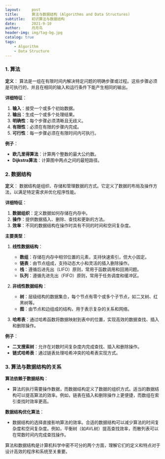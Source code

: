 ```yaml
---
layout:     post
title:      算法与数据结构 (Algorithms and Data Structures)
subtitle:   初识算法与数据结构
date:       2021-9-10
author:     月月鸟
header-img: img/tag-bg.jpg
catalog: true
tags:
    - Algorithm
    - Data Structure
---
```


### 1. 算法

**定义**：
算法是一组在有限时间内解决特定问题的明确步骤或过程。这些步骤必须是可执行的，并且在相同的输入和运行条件下能产生相同的输出。

**详细特征**：
1. **输入**：接受一个或多个初始数据。
2. **输出**：生成一个或多个处理结果。
3. **明确性**：每个步骤必须清晰且无歧义。
4. **有限性**：必须在有限的步骤内完成。
5. **可行性**：每一步骤必须在有限时间内可执行。

**例子**：
- **欧几里得算法**：计算两个整数的最大公约数。
- **Dijkstra算法**：计算图中两点之间的最短路径。

### 2. 数据结构

**定义**：
数据结构是组织、存储和管理数据的方式。它定义了数据的布局及操作方法，以满足特定需求并优化程序性能。

**详细特征**：
1. **数据组织**：定义数据如何存储在内存中。
2. **操作**：提供数据插入、删除、查找和更新的方法。
3. **效率**：不同的数据结构在操作时具有不同的时间和空间复杂度。

**主要类型**：
1. **线性数据结构**：
   - **数组**：存储在内存中相邻位置的元素，支持快速索引，但大小固定。
   - **链表**：由节点组成，支持动态大小和灵活的插入删除操作。
   - **栈**：遵循后进先出（LIFO）原则，常用于函数调用和回溯问题。
   - **队列**：遵循先进先出（FIFO）原则，常用于任务调度和缓冲区。

2. **非线性数据结构**：
   - **树**：层级结构的数据集合，每个节点有零个或多个子节点，如二叉树、红黑树等。
   - **图**：由节点和边组成的结构，用于表示复杂的关系和网络。

3. **哈希表**：通过哈希函数将数据映射到表中的位置，实现高效的数据查找、插入和删除操作。

**例子**：
- **二叉搜索树**：允许在对数时间复杂度内完成查找、插入和删除操作。
- **链式哈希表**：通过链表处理哈希冲突的哈希表实现方式。

### 3. 算法与数据结构的关系

**算法依赖于数据结构**：
- 算法的执行需要操作数据，而数据结构定义了数据的组织方式。适当的数据结构可以提高算法的效率。例如，链表在插入和删除操作上更便捷，而数组在索引查找时效率更高。

**数据结构优化算法**：
- 数据结构的选择直接影响算法的效率。合适的数据结构可以减少算法的时间复杂度和空间复杂度。例如，平衡树（如AVL树）提高查找效率，而散列表可以在常数时间内完成查找操作。

算法和数据结构是计算机科学中密不可分的两个方面，理解它们的定义和特点对于设计高效的程序和系统至关重要。
